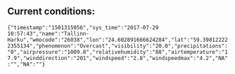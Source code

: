 ## Current conditions: 
 ``` {"timestamp":"1501315056","sys_time":"2017-07-29 10:57:43","name":"Tallinn-Harku","wmocode":"26038","lon":"24.602891666624284","lat":"59.398122222355134","phenomenon":"Overcast","visibility":"20.0","precipitations":"0","airpressure":"1009.8","relativehumidity":"88","airtemperature":"17.9","winddirection":"201","windspeed":"2.8","windspeedmax":"4.2","NA":"","NA":""} ```
